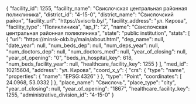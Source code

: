 {
    "facility_id": 1255,
    "facility_name": "Свислочская центральная районная поликлиника",
    "district_id": "4-15-0",
    "district_name": "Свислочский район",
    "facility_url": "https:\/\/sviscrb.by\/",
    "facility_address": "ул. Кирова",
    "facility_type": "Поликлиника",
    "ap_1": "2",
    "name": "Свислочская центральная районная поликлиника",
    "state": "public institution",
    "stats": [
        {
            "url": "https:\/\/minsk-okb.by\/main\/about.html",
            "dep_name": null,
            "date_year": null,
            "num_beds_dep": null,
            "num_deps_year": null,
            "num_doctors_dep": null,
            "num_doctors_med": null,
            "year_of_closing": null,
            "year_of_opening": "0",
            "beds_in_hospital_key": 618,
            "num_beds_facility_year": null,
            "healthcare_facility_key": 1255
        }
    ],
    "med_id": 10215604,
    "address": "ул. Кирова",
    "coord_x_y": {
        "crs": {
            "type": "name",
            "properties": {
                "name": "EPSG:4326"
            }
        },
        "type": "Point",
        "coordinates": [
            24.0968,
            53.0332
        ]
    },
    "place_name": "Свислочь",
    "place_type": "city",
    "year_of_closing": null,
    "year_of_opening": "1867",
    "healthcare_facility_key": 1255,
    "administrative_division_id": "4-15-0"
}
